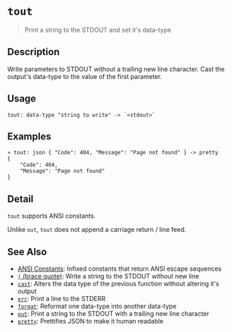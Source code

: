 # `tout`

> Print a string to the STDOUT and set it's data-type

## Description

Write parameters to STDOUT without a trailing new line character. Cast the
output's data-type to the value of the first parameter.

## Usage

    tout: data-type "string to write" -> `<stdout>`

## Examples

    » tout: json { "Code": 404, "Message": "Page not found" } -> pretty
    {
        "Code": 404,
        "Message": "Page not found"
    }

## Detail

`tout` supports ANSI constants.

Unlike `out`, `tout` does not append a carriage return / line feed.

## See Also

- [ANSI Constants](/user-guide/ansi.md):
  Infixed constants that return ANSI escape sequences
- [`(` (brace quote)](./brace-quote.md):
  Write a string to the STDOUT without new line
- [`cast`](./cast.md):
  Alters the data type of the previous function without altering it's output
- [`err`](./err.md):
  Print a line to the STDERR
- [`format`](./format.md):
  Reformat one data-type into another data-type
- [`out`](./out.md):
  Print a string to the STDOUT with a trailing new line character
- [`pretty`](./pretty.md):
  Prettifies JSON to make it human readable
